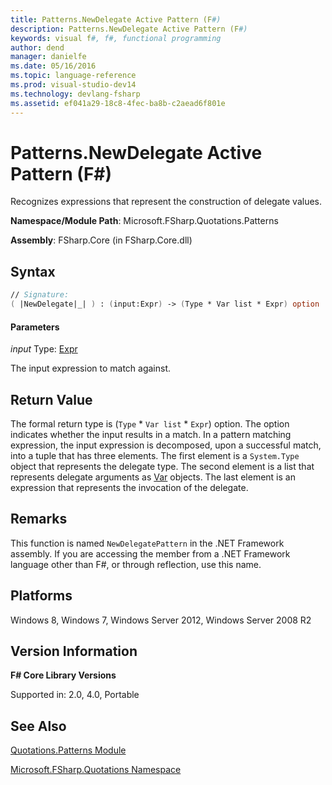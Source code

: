 ```yaml
---
title: Patterns.NewDelegate Active Pattern (F#)
description: Patterns.NewDelegate Active Pattern (F#)
keywords: visual f#, f#, functional programming
author: dend
manager: danielfe
ms.date: 05/16/2016
ms.topic: language-reference
ms.prod: visual-studio-dev14
ms.technology: devlang-fsharp
ms.assetid: ef041a29-18c8-4fec-ba8b-c2aead6f801e
---
```


# Patterns.NewDelegate Active Pattern (F#)

Recognizes expressions that represent the construction of delegate values.

**Namespace/Module Path**: Microsoft.FSharp.Quotations.Patterns

**Assembly**: FSharp.Core (in FSharp.Core.dll)


## Syntax

```fsharp
// Signature:
( |NewDelegate|_| ) : (input:Expr) -> (Type * Var list * Expr) option
```

#### Parameters
*input*
Type: [Expr](https://msdn.microsoft.com/library/ed6a2caf-69d4-45c2-ab97-e9b3be9bce65)


The input expression to match against.

## Return Value

The formal return type is (`Type` &#42; `Var list` &#42; `Expr`) option. The option indicates whether the input results in a match. In a pattern matching expression, the input expression is decomposed, upon a successful match, into a tuple that has three elements. The first element is a `System.Type` object that represents the delegate type. The second element is a list that represents delegate arguments as [Var](https://msdn.microsoft.com/library/2b1237f9-d897-4bcf-872a-4a297db3f7b5) objects. The last element is an expression that represents the invocation of the delegate.

## Remarks
This function is named `NewDelegatePattern` in the .NET Framework assembly. If you are accessing the member from a .NET Framework language other than F#, or through reflection, use this name.

## Platforms
Windows 8, Windows 7, Windows Server 2012, Windows Server 2008 R2

## Version Information
**F# Core Library Versions**

Supported in: 2.0, 4.0, Portable

## See Also
[Quotations.Patterns Module](Quotations.Patterns-Module-%5BFSharp%5D.md)

[Microsoft.FSharp.Quotations Namespace](Microsoft.FSharp.Quotations-Namespace-%5BFSharp%5D.md)

